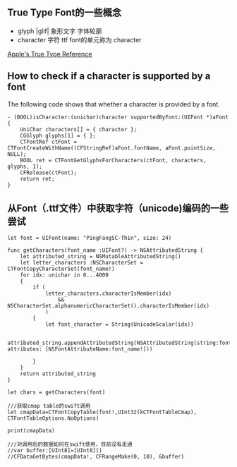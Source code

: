 ## True Type Font的一些概念
* glyph |glif|  象形文字 字体轮廓
* character    字符   ttf font的单元称为 character

[Apple's True Type Reference](https://developer.apple.com/fonts/TrueType-Reference-Manual/)

## How to check if a character is supported by a font
The following code shows that whether a character is provided by a font.

```
- (BOOL)isCharacter:(unichar)character supportedByFont:(UIFont *)aFont
{
    UniChar characters[] = { character };
    CGGlyph glyphs[1] = { };
    CTFontRef ctFont = CTFontCreateWithName((CFStringRef)aFont.fontName, aFont.pointSize, NULL);
    BOOL ret = CTFontGetGlyphsForCharacters(ctFont, characters, glyphs, 1);
    CFRelease(ctFont);
    return ret;
}
```

## 从Font（.ttf文件）中获取字符（unicode)编码的一些尝试


```
let font = UIFont(name: "PingFangSC-Thin", size: 24)

func getCharacters(font_name :UIFont?) -> NSAttributedString {
    let attributed_string = NSMutableAttributedString()
    let letter_characters :NSCharacterSet = CTFontCopyCharacterSet(font_name!)
    for idx: unichar in 0...4000
    {
        if (
            letter_characters.characterIsMember(idx)
                && NSCharacterSet.alphanumericCharacterSet().characterIsMember(idx)
            )
        {
            let font_character = String(UnicodeScalar(idx))
            
            attributed_string.appendAttributedString(NSAttributedString(string:font_character, attributes: [NSFontAttributeName:font_name!]))
            
        }
    }
    return attributed_string
}

let chars = getCharacters(font)

///获取cmap table的swift调用
let cmapData=CTFontCopyTable(font!,UInt32(kCTFontTableCmap), CTFontTableOptions.NoOptions)

print(cmapData)

///对调用后的数据如何在swift使用，目前没有走通
//var buffer:[UInt8]=[UInt8]()
//CFDataGetBytes(cmapData!, CFRangeMake(0, 10), &buffer)
```


